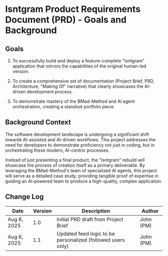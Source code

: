 # Isntgram Product Requirements Document (PRD) - Goals and Background

## Goals

1. To successfully build and deploy a feature-complete "Isntgram" application that mirrors the capabilities of the
   original human-led version.

2. To create a comprehensive set of documentation (Project Brief, PRD, Architecture, "Making Of" narrative) that clearly
   showcases the AI-driven development process.

3. To demonstrate mastery of the BMad-Method and AI agent orchestration, creating a standout portfolio piece.

## Background Context

The software development landscape is undergoing a significant shift towards AI-assisted and AI-driven workflows. This
project addresses the need for developers to demonstrate proficiency not just in coding, but in orchestrating these
modern, AI-centric processes.

Instead of just presenting a final product, the "Isntgram" rebuild will showcase the process of creation itself as a
primary deliverable. By leveraging the BMad-Method's team of specialized AI agents, this project will serve as a
detailed case study, providing tangible proof of expertise in guiding an AI-powered team to produce a high-quality,
complex application.

## Change Log

| Date        | Version | Description                                                 | Author    |
| ----------- | ------- | ----------------------------------------------------------- | --------- |
| Aug 6, 2025 | 1.0     | Initial PRD draft from Project Brief                        | John (PM) |
| Aug 6, 2025 | 1.1     | Updated feed logic to be personalized (followed users only) | John (PM) |
